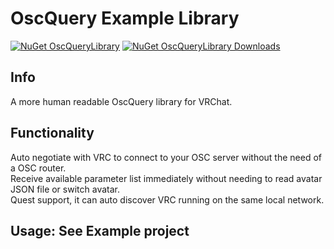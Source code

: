 # OscQuery Example Library

[![NuGet OscQueryLibrary](https://img.shields.io/nuget/v/OscQueryLibrary?style=for-the-badge&label=NuGet%20OscQueryLibrary)](https://www.nuget.org/packages/OscQueryLibrary/)
[![NuGet OscQueryLibrary Downloads](https://img.shields.io/nuget/dt/OscQueryLibrary?style=for-the-badge&label=NuGet%20Downloads)](https://www.nuget.org/packages/OscQueryLibrary/)

## Info

A more human readable OscQuery library for VRChat.

## Functionality

Auto negotiate with VRC to connect to your OSC server without the need of a OSC router.
<br>
Receive available parameter list immediately without needing to read avatar JSON file or switch avatar.
<br>
Quest support, it can auto discover VRC running on the same local network.

## Usage: See Example project

